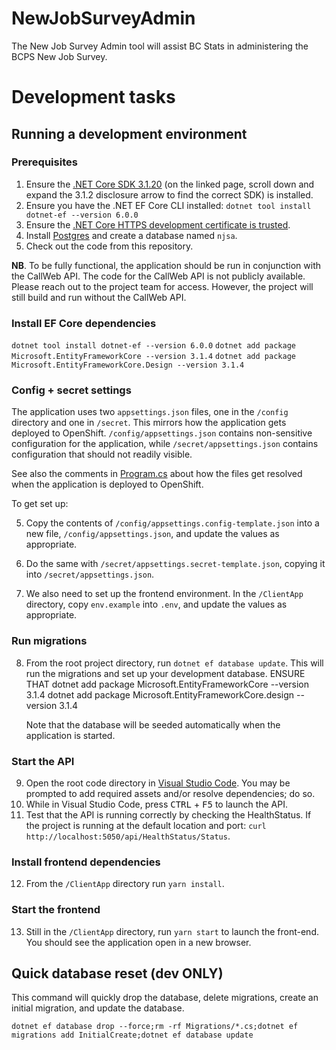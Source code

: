 # NewJobSurveyAdmin

The New Job Survey Admin tool will assist BC Stats in administering the BCPS New Job Survey.

# Development tasks

## Running a development environment

### Prerequisites

1. Ensure the [.NET Core SDK 3.1.20](https://dotnet.microsoft.com/download/dotnet-core/3.1) (on the linked page, scroll down and expand the 3.1.2 disclosure arrow to find the correct SDK)
   is installed.
2. Ensure you have the .NET EF Core CLI installed: `dotnet tool install dotnet-ef --version 6.0.0`
3. Ensure the [.NET Core HTTPS development certificate is trusted](https://docs.microsoft.com/en-us/aspnet/core/security/enforcing-ssl?view=aspnetcore-3.1&tabs=visual-studio#trust-the-aspnet-core-https-development-certificate-on-windows-and-macos).
4. Install [Postgres](https://www.postgresql.org/download/) and create a
   database named `njsa`.
5. Check out the code from this repository.

**NB**. To be fully functional, the application should be run in conjunction
with the CallWeb API. The code for the CallWeb API is not publicly available.
Please reach out to the project team for access. However, the project will still
build and run without the CallWeb API.

### Install EF Core dependencies

`dotnet tool install dotnet-ef --version 6.0.0`
`dotnet add package Microsoft.EntityFrameworkCore --version 3.1.4`
`dotnet add package Microsoft.EntityFrameworkCore.Design --version 3.1.4`

### Config + secret settings

The application uses two `appsettings.json` files, one in the `/config`
directory and one in `/secret`. This mirrors how the application gets
deployed to OpenShift. `/config/appsettings.json` contains non-sensitive
configuration for the application, while `/secret/appsettings.json` contains
configuration that should not readily visible.

See also the comments in [Program.cs](Program.cs) about how the files get
resolved when the application is deployed to OpenShift.

To get set up:

5. Copy the contents of `/config/appsettings.config-template.json`
   into a new file, `/config/appsettings.json`, and update the values as
   appropriate.

6. Do the same with `/secret/appsettings.secret-template.json`, copying it into
   `/secret/appsettings.json`.

7. We also need to set up the frontend environment. In the `/ClientApp`
   directory, copy `env.example` into `.env`, and update the values as
   appropriate.

### Run migrations

8. From the root project directory, run `dotnet ef database update`. This will
   run the migrations and set up your development database.
   ENSURE THAT 
   dotnet add package Microsoft.EntityFrameworkCore --version 3.1.4
   dotnet add package Microsoft.EntityFrameworkCore.design --version 3.1.4

   Note that the database will be seeded automatically when the application is
   started.

### Start the API

9. Open the root code directory in [Visual Studio Code](https://code.visualstudio.com).
   You may be prompted to add required assets and/or resolve dependencies; do
   so.
10. While in Visual Studio Code, press <kbd>CTRL</kbd> + <kbd>F5</kbd> to launch
    the API.
11. Test that the API is running correctly by checking the HealthStatus. If
    the project is running at the default location and port:
    `curl http://localhost:5050/api/HealthStatus/Status`.

### Install frontend dependencies

12. From the `/ClientApp` directory run `yarn install`.

### Start the frontend

13. Still in the `/ClientApp` directory, run `yarn start` to launch the
    front-end. You should see the application open in a new browser.

## Quick database reset (dev ONLY)

This command will quickly drop the database, delete migrations, create an initial migration, and update the database.

```
dotnet ef database drop --force;rm -rf Migrations/*.cs;dotnet ef migrations add InitialCreate;dotnet ef database update
```
